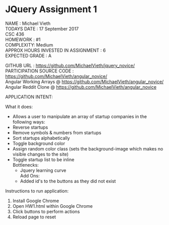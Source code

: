 # JQuery Assignment 1

NAME : Michael Vieth  
TODAYS DATE : 17 September 2017  
CSC 436  
HOMEWORK : #1  
COMPLEXITY: Medium  
APPROX HOURS INVESTED IN ASSIGNMENT : 6  
EXPECTED GRADE : A  

GITHUB URL : https://github.com/MichaelVieth/jquery_novice/  
PARTICIPATION SOURCE CODE : https://github.com/MichaelVieth/angular_novice/  
Angular Working Arrays @ https://github.com/MichaelVieth/angular_novice/  
Angular Reddit Clone @ https://github.com/MichaelVieth/angular_novice  

APPLICATION INTENT: 

  What it does:  
*  Allows a user to manipulate an array of startup companies in the following ways: 
  * Reverse startups  
  * Remove symbols & numbers from startups  
  * Sort startups alphabetically  
  * Toggle background color  
 * Assign random color class (sets the background-image which makes no visible changes to the site)  
 * Toggle startup list to be inline  
  Bottlenecks:  
    * Jquery learning curve  
  Add Ons:  
    * Added id's to the buttons as they did not exist  
  
Instructions to run application:  
  1. Install Google Chrome  
  2. Open HW1.html within Google Chrome  
  3. Click buttons to perform actions  
  4. Reload page to reset  
